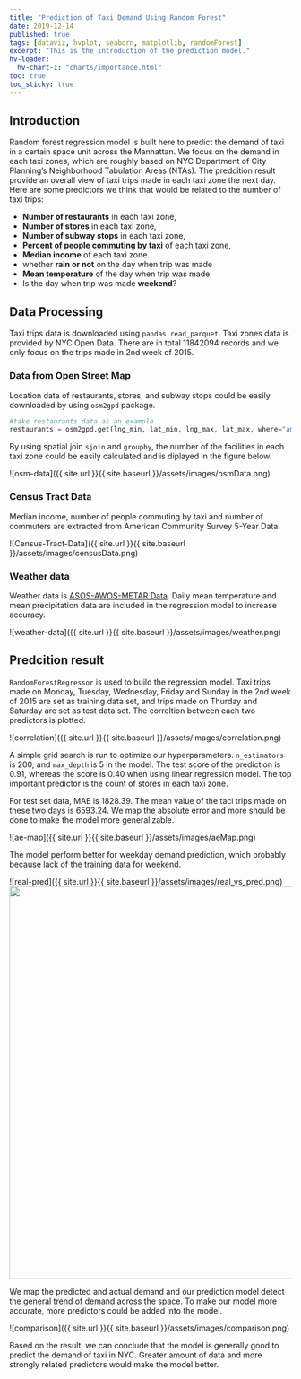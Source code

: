 ```yaml
---
title: "Prediction of Taxi Demand Using Random Forest"
date: 2019-12-14
published: true
tags: [dataviz, hvplot, seaborn, matplotlib, randomForest]
excerpt: "This is the introduction of the prediction model."
hv-loader:
  hv-chart-1: "charts/importance.html"
toc: true
toc_sticky: true
---
```


## Introduction

Random forest regression model is built here to predict the demand of taxi in a certain space unit across the Manhattan. We focus on the demand in each taxi zones, which are roughly based on NYC Department of City Planning’s Neighborhood Tabulation Areas (NTAs). The predcition result provide an overall view of taxi trips made in each taxi zone the next day. Here are some predictors we think that would be related to the number of taxi trips:
- **Number of restaurants** in each taxi zone,
- **Number of stores** in each taxi zone,
- **Number of subway stops** in each taxi zone,
- **Percent of people commuting by taxi** of each taxi zone,
- **Median income** of each taxi zone.
- whether **rain or not** on the day when trip was made
- **Mean temperature** of the day when trip was made
- Is the day when trip was made **weekend**?



## Data Processing

Taxi trips data is downloaded using `pandas.read_parquet`. Taxi zones data is provided by NYC Open Data. There are in total 11842094 records and we only focus on the trips made in 2nd week of 2015.


### Data from Open Street Map

Location data of restaurants, stores, and subway stops could be easily downloaded by using `osm2gpd` package.

```python
#take restaurants data as an example.
restaurants = osm2gpd.get(lng_min, lat_min, lng_max, lat_max, where="amenity=restaurant")
```

By using spatial join `sjoin` and `groupby`, the number of the facilities in each taxi zone could be easily calculated and is diplayed in the figure below. 

![osm-data]({{ site.url }}{{ site.baseurl }}/assets/images/osmData.png)


### Census Tract Data

Median income, number of people commuting by taxi and number of commuters are extracted from American Community Survey 5-Year Data.  

![Census-Tract-Data]({{ site.url }}{{ site.baseurl }}/assets/images/censusData.png)


### Weather data

Weather data is [ASOS-AWOS-METAR Data](https://mesonet.agron.iastate.edu/request/download.phtml). Daily mean temperature and mean precipitation data are included in the regression model to increase accuracy. 

![weather-data]({{ site.url }}{{ site.baseurl }}/assets/images/weather.png)



## Predcition result

`RandomForestRegressor` is used to build the regression model. Taxi trips made on Monday, Tuesday, Wednesday, Friday and Sunday in the 2nd week of 2015 are set as training data set, and trips made on Thurday and Saturday are set as test data set. The correltion between each two predictors is plotted. 

![correlation]({{ site.url }}{{ site.baseurl }}/assets/images/correlation.png)

A simple grid search is run to optimize our hyperparameters. `n_estimators` is 200, and `max_depth` is 5 in the model. The test score of the prediction is 0.91, whereas the score is 0.40 when using linear regression model. The top important predictor is the count of stores in each taxi zone. 

<div id="hv-chart-1"></div>

For test set data, MAE is 1828.39. The mean value of the taci trips made on these two days is 6593.24. We map the absolute error and more should be done to make the model more generalizable.

![ae-map]({{ site.url }}{{ site.baseurl }}/assets/images/aeMap.png)

The model perform better for weekday demand prediction, which probably because lack of the training data for weekend.

![real-pred]({{ site.url }}{{ site.baseurl }}/assets/images/real_vs_pred.png)
<img src="./imgs/gh-real_vs_pred.png" width=700>

We map the predicted and actual demand and our prediction model detect the general trend of demand across the space. To make our model more accurate, more predictors could be added into the model.

![comparison]({{ site.url }}{{ site.baseurl }}/assets/images/comparison.png)

Based on the result, we can conclude that the model is generally good to predict the demand of taxi in NYC. Greater amount of data and more strongly related predictors would make the model better.


